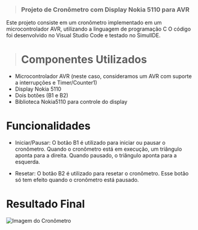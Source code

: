 > ### Projeto de Cronômetro com Display Nokia 5110 para AVR
Este projeto consiste em um cronômetro implementado em um microcontrolador AVR, utilizando a linguagem de programação C
O código foi desenvolvido no Visual Studio Code e testado no SimulIDE.

> # Componentes Utilizados
- Microcontrolador AVR (neste caso, consideramos um AVR com suporte a interrupções e Timer/Counter1)
- Display Nokia 5110
- Dois botões (B1 e B2)
- Biblioteca Nokia5110 para controle do display

# Funcionalidades
- Iniciar/Pausar: O botão B1 é utilizado para iniciar ou pausar o cronômetro. Quando o cronômetro está em execução, um triângulo aponta para a direita. Quando pausado, o triângulo aponta para a esquerda.

- Resetar: O botão B2 é utilizado para resetar o cronômetro. Esse botão só tem efeito quando o cronômetro está pausado.

# Resultado Final
 ![Imagem do Cronômetro](https://github.com/MykellyBarros/Cronometro-/blob/main/cronometrobaixon%C3%ADvel.png)


